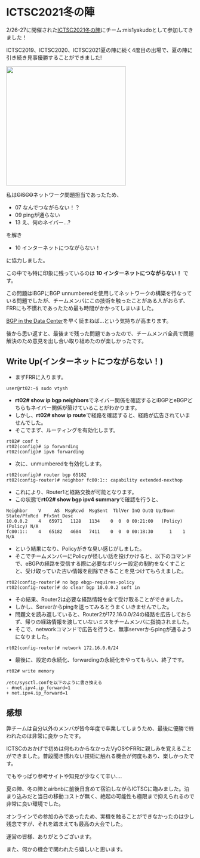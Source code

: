 # ICTSC2021冬の陣

2/26-27に開催された[ICTSC2021冬の陣](https://icttoracon.net/archives/8892)にチーム:mis1yakudoとして参加してきました！

ICTSC2019、ICTSC2020、ICTSC2021夏の陣に続く4度目の出場で、夏の陣に引き続き見事優勝することができました!

<img src="https://minoeru.github.io/markdown/images/ICTSC2021/img.png" width="320">

私は~~CISCO~~ネットワーク問題担当であったため、
- 07 なんでつながらない！？
- 09 pingが通らない
- 13 え、何のネイバー...?

を解き
- 10 インターネットにつながらない！

に協力しました。

この中でも特に印象に残っているのは
**10 インターネットにつながらない！**
です。

この問題はiBGPにBGP unnumberedを使用してネットワークの構築を行なっている問題でしたが、チームメンバにこの技術を触ったことがある人がおらず、FRRにも不慣れであったため最も時間がかかってしまいました。

[BGP in the Data Center](https://resource.nvidia.com/en-us-bgp-datacenter/bgp-datacenter-ebook)を早く読まねば...という気持ちが高まります。

後から思い返すと、最後まで残った問題であったので、チームメンバ全員で問題解決のため意見を出し合い取り組めたのが楽しかったです。


## Write Up(インターネットにつながらない！)
- まずFRRに入ります。
```
user@rt02:~$ sudo vtysh
```
- **rt02# show ip bgp neighbors**でネイバー関係を確認するとiBGPとeBGPどちらもネイバー関係が築けていることがわかります。
- しかし、**rt02# show ip route**で経路を確認すると、経路が広告されていませんでした。
- そこでまず、ルーティングを有効化します。
```
rt02# conf t
rt02(config)# ip forwarding
rt02(config)# ipv6 forwarding
```
- 次に、unmumberedを有効化します。
```
rt02(config)# router bgp 65182
rt02(config-router)# neighbor fc00:1:: capability extended-nexthop
```
- これにより、Router1と経路交換が可能となります。
- この状態で**rt02# show bgp ipv4 summary**で確認を行うと、
```
Neighbor    V     AS  MsgRcvd  MsgSent  TblVer InQ OutQ Up/Down State/PfxRcd  PfxSnt Desc
10.0.0.2    4   65971   1128   1134    0  0  0 00:21:00   (Policy) (Policy) N/A
fc00:1::    4   65182   4684   7411    0  0  0 00:18:30      1    1 N/A
```
- という結果になり、Policyがきな臭い感じがしました。
- そこでチームメンバーにPolicyが怪しい話を投げかけると、以下のコマンドで、eBGPの経路を受信する際に必要なポリシー設定の制約をなくすことと、受け取っていた古い情報を削除できることを見つけてもらえました。
```
rt02(config-router)# no bgp ebgp-requires-policy
rt02(config-router)# do clear bgp 10.0.0.2 soft in
```
- その結果、Router2は必要な経路情報を全て受け取ることができました。
- しかし、Serverからpingを送ってみるとうまくいきませんでした。
- 問題文を読み返していると、Router2が172.16.0.0/24の経路を広告しておらず、帰りの経路情報を渡していないミスをチームメンバに指摘されました。
- そこで、networkコマンドで広告を行うと、無事serverからpingが通るようになりました。
```
rt02(config-router)# network 172.16.0.0/24
```
- 最後に、設定の永続化、forwardingの永続化をやってもらい、終了です。
```
rt02# write memory

/etc/sysctl.confを以下のように書き換える
- #net.ipv4.ip_forward=1
+ net.ipv4.ip_forward=1
```

## 感想
弊チームは自分以外のメンバが皆今年度で卒業してしまうため、最後に優勝で終われたのは非常に良かったです。


ICTSCのおかげで初めは何もわからなかったVyOSやFRRに親しみを覚えることができました。普段聞き慣れない技術に触れる機会が何度もあり、楽しかったです。

でもやっぱり参考サイトや知見が少なくて辛い....

夏の陣、冬の陣とairbnbに前後日含めて宿泊しながらICTSCに臨みました。泊まり込みだと当日の移動コストが無く、絶起の可能性も極限まで抑えられるので非常に良い環境でした。

オンラインでの参加のみであったため、実機を触ることができなかったのは少し残念ですが、それを踏まえても最高の大会でした。

運営の皆様、ありがとうございます。

また、何かの機会で関われたら嬉しいと思います。